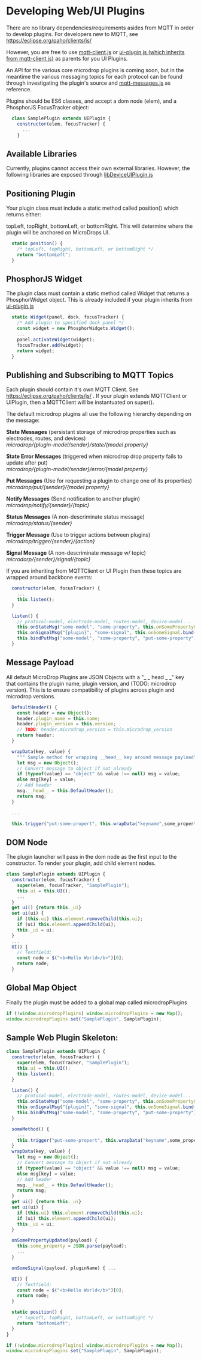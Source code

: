 # Developing Web/UI Plugins

There are no library dependencies/requirements asides from MQTT in order to develop plugins. For developers new to MQTT, see https://eclipse.org/paho/clients/js/

However, you are free to use
[mqtt-client.js](https://github.com/Lucaszw/microdrop-3/blob/master/ui/src/mqtt-client.js)
or
[ui-plugin.js (which inherits from mqtt-client.js)](https://github.com/Lucaszw/microdrop-3/blob/master/ui/src/ui-plugin.js) as parents for you UI Plugins.

An API for the various core microdrop plugins is coming soon, but in the meantime the various messaging topics for each protocol can be found through investigating the plugin's source and [mqtt-messages.js](https://github.com/Lucaszw/microdrop-3/blob/master/ui/src/mqtt-messages.js) as reference.

Plugins should be ES6 classes, and accept a dom node (elem), and a PhosphorJS FocusTracker object:
```javascript
  class SamplePlugin extends UIPlugin {
    constructor(elem, focusTracker) {
      ...
    }
```

## Available Libraries

Currently, plugins cannot access their own external libraries. However, the following libraries are exposed through [libDeviceUIPlugin.js](https://github.com/Lucaszw/webui.js/blob/master/src/libDeviceUIPlugin.js)

## Positioning Plugin

Your plugin class must include a static method called position() which returns either:

topLeft, topRight, bottomLeft, or bottomRight. This will determine where the plugin will be anchored on MicroDrops UI.
```javascript
  static position() {
    /* topLeft, topRight, bottomLeft, or bottomRight */
    return "bottomLeft";
  }
```

## PhosphorJS Widget

The plugin class must contain a static method called Widget that returns a PhosphorWidget object. This is already included if your plugin inherits from [ui-plugin.js](https://github.com/Lucaszw/microdrop-3/blob/master/ui/src/ui-plugin.js)

```javascript
  static Widget(panel, dock, focusTracker) {
    /* Add plugin to specified dock panel */
    const widget = new PhosphorWidgets.Widget();
    ...
    panel.activateWidget(widget);
    focusTracker.add(widget);
    return widget;
  }
```

## Publishing and Subscribing to MQTT Topics

Each plugin should contain it's own MQTT Client.
See https://eclipse.org/paho/clients/js/ . If your plugin extends MQTTClient or UIPlugin, then a MQTTClient will be instantuated on super().

The default microdrop plugins all use the following hierarchy depending on the message:

**State Messages** (persistant storage of microdrop properties such as electrodes, routes, and devices)<br />
*microdrop/{plugin-model/sender}/state/{model property}*

**State Error Messages** (triggered when microdrop drop property fails to update after put)<br />
*microdrop/{plugin-model/sender}/error/{model property}*

**Put Messages** (Use for requesting a plugin to change one of its properties)<br />
*microdrop/put/{sender}/{model property}*

**Notify Messages** (Send notification to another plugin)<br />
*microdrop/notify/{sender}/{topic}*

**Status Messages** (A non-descriminate status message)<br />
*microdrop/status/{sender}*

**Trigger Message** (Use to trigger actions between plugins)<br />
*microdrop/trigger/{sender}/{action}*

**Signal Message** (A non-descriminate message w/ topic)<br />
*microdorp/{sender}/signal/{topic}*

If you are inheriting from MQTTClient or UI Plugin then these topics are wrapped around backbone events:

```javascript
  constructor(elem, focusTracker) {
    ...
    this.listen();
  }

  listen() {
    // protocol-model, electrode-model, routes-model, device-model...
    this.onStateMsg("some-model", "some-property", this.onSomePropertyUpdated.bind(this));
    this.onSignalMsg("{plugin}", "some-signal", this.onSomeSignal.bind(this));
    this.bindPutMsg("some-model", "some-property", "put-some-property");
  }
```

## Message Payload

All default MicroDrop Plugins are JSON Objects with a "_ _ head _ _" key that contains the plugin name, plugin version, and (TODO: microdrop version). This is to ensure compatibility of plugins across plugin and microdrop versions.

```javascript
  DefaultHeader() {
    const header = new Object();
    header.plugin_name = this.name;
    header.plugin_version = this.version;
    // TODO: header.microdrop_version = this.microdrop_version
    return header;
  }
```
```javascript
  wrapData(key, value) {
    """ Sample method for wrapping __head__ key around message payload"""
    let msg = new Object();
    // Convert message to object if not already
    if (typeof(value) == "object" && value !== null) msg = value;
    else msg[key] = value;
    // Add header
    msg.__head__ = this.DefaultHeader();
    return msg;
  }

  ...

  this.trigger("put-some-propert", this.wrapData("keyname",some_property));

```

## DOM Node

The plugin launcher will pass in the dom node as the first input to the constructor. To render your plugin, add child element nodes.

```javascript
class SamplePlugin extends UIPlugin {
  constructor(elem, focusTracker) {
    super(elem, focusTracker, "SamplePlugin");
    this.ui = this.UI();
    ...
  }
  get ui() {return this._ui}
  set ui(ui) {
    if (this.ui) this.element.removeChild(this.ui);
    if (ui) this.element.appendChild(ui);
    this._ui = ui;
  }
  ...
  UI() {
    // Textfield:
    const node = $("<b>Hello World</b>")[0];
    return node;
  }
```

## Global Map Object

Finally the plugin must be added to a global map called microdropPlugins

```javascript
if (!window.microdropPlugins) window.microdropPlugins = new Map();
window.microdropPlugins.set("SamplePlugin", SamplePlugin);
```

## Sample Web Plugin Skeleton:
```javascript
class SamplePlugin extends UIPlugin {
  constructor(elem, focusTracker) {
    super(elem, focusTracker, "SamplePlugin");
    this.ui = this.UI();
    this.listen();
  }

  listen() {
    // protocol-model, electrode-model, routes-model, device-model...
    this.onStateMsg("some-model", "some-property", this.onSomePropertyUpdated.bind(this));
    this.onSignalMsg("{plugin}", "some-signal", this.onSomeSignal.bind(this));
    this.bindPutMsg("some-model", "some-property", "put-some-property");
  }

  someMethod() {
    ...
    this.trigger("put-some-propert", this.wrapData("keyname",some_property));
  }
  wrapData(key, value) {
    let msg = new Object();
    // Convert message to object if not already
    if (typeof(value) == "object" && value !== null) msg = value;
    else msg[key] = value;
    // Add header
    msg.__head__ = this.DefaultHeader();
    return msg;
  }
  get ui() {return this._ui}
  set ui(ui) {
    if (this.ui) this.element.removeChild(this.ui);
    if (ui) this.element.appendChild(ui);
    this._ui = ui;
  }

  onSomePropertyUpdated(payload) {
    this.some_property = JSON.parse(payload);
    ...
  }

  onSomeSignal(payload, pluginName) { ...

  UI() {
    // Textfield:
    const node = $("<b>Hello World</b>")[0];
    return node;
  }

  static position() {
    /* topLeft, topRight, bottomLeft, or bottomRight */
    return "bottomLeft";
  }
}

if (!window.microdropPlugins) window.microdropPlugins = new Map();
window.microdropPlugins.set("SamplePlugin", SamplePlugin);
```
